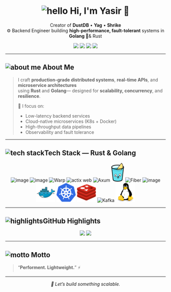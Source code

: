 <!-- Profile Header -->
<h1 align="center">
  <img src="https://user-images.githubusercontent.com/18350557/176309783-0785949b-9127-417c-8b55-ab5a4333674e.gif" height="40" width="40" alt="hello"/>  
  Hi, I'm <strong>Yasir</strong> 👋  
</h1>

<p align="center">
  Creator of <b>DustDB</b> • <b>Yag</b> • <b>Shrike</b>  
  <br/>
  ⚙️ Backend Engineer building <b>high-performance, fault-tolerant</b> systems in <b>Golang 🐹</b>& Rust</b>  
</p>

<p align="center">
  <a href="https://dev.to/mr_yasir"><img src="https://img.shields.io/badge/Blog-dev.to-blue?style=flat-square&logo=dev.to" /></a>
  <a href="mailto:helloyasir@proton.me"><img src="https://img.shields.io/badge/Email-ProtonMail-purple?style=flat-square&logo=protonmail" /></a>
  <a href="https://www.upwork.com/freelancers/~0134f4c054f96f8850"><img src="https://img.shields.io/badge/Upwork-Hire%20Me-success?style=flat-square&logo=upwork" /></a>
  <a href="https://x.com/myasirdev"><img src="https://img.shields.io/badge/Twitter-@myasirdev-1DA1F2?style=flat-square&logo=x" /></a>
</p>

---

 ## <img src="https://i.pinimg.com/originals/ba/dc/74/badc74ced38f8aa000d067a72d2f0465.gif" height="60" alt="about me" />  About Me

> I craft **production-grade distributed systems**, **real-time APIs**, and **microservice architectures**  
> using  **Rust** and **Golang**— designed for **scalability, concurrency**, and **resilience**.  
>  
> 🚀 I focus on:
> - Low-latency backend services  
> - Cloud-native microservices (K8s + Docker)  
> - High-throughput data pipelines  
> - Observability and fault tolerance  

---

## <img src="https://i.pinimg.com/originals/95/f2/43/95f24363e310d115b83d8993aab903e6.gif" height="70"  alt="tech stack" />Tech Stack — Rust & Golang

<p align="center">
  
  <!-- Rust -->
  <img width="60" height="60" alt="image" src="https://github.com/user-attachments/assets/e5558bfb-6123-4b85-9a4f-3556b3090a61" />
    <!-- Golang -->
  <img width="60" height="60" alt="image" src="https://github.com/user-attachments/assets/96146918-eb7b-40e5-be98-16ba273e9683" />
  
   <!-- Warp  -->
 <img width="70" height="70" alt="Warp" src="https://user-images.githubusercontent.com/85056161/221151383-dee5374b-03d9-4548-a0fd-35dfc7ea0f5b.png" />
  <!-- Actix web -->
  <img width="60" height="60" alt="actix web" src="https://actix.rs/img/logo-icon.png" />
  <!-- Axum -->
<img width="60" height="60" alt="Axum" src="https://avatars.githubusercontent.com/u/20248544?s=48&v=4" />
 

 
  <!-- Gin -->
  <img src="https://raw.githubusercontent.com/gin-gonic/logo/master/color.png" alt="Gin" width="40" height="60"/>
  <!-- Fiber -->
  <img src="https://avatars.githubusercontent.com/u/59947262?s=48&v=4" alt="Fiber" width="60" height="60"/>
  <!-- SQL -->
  <img width="60" height="60" alt="image" src="https://github.com/user-attachments/assets/0ddf4e30-0291-49eb-80fc-db2a8e42a920" />
  
  <!-- Docker -->
  <img src="https://raw.githubusercontent.com/devicons/devicon/master/icons/docker/docker-original.svg" alt="Docker" width="60" height="60"/>
  <!-- Kubernetes -->
  <img src="https://raw.githubusercontent.com/devicons/devicon/master/icons/kubernetes/kubernetes-plain.svg" alt="Kubernetes" width="60" height="60"/>
  <!-- Redis -->
  <img src="https://raw.githubusercontent.com/devicons/devicon/master/icons/redis/redis-original.svg" alt="Redis" width="60" height="60"/>
  <!-- Kafka -->
  <img src="https://cdn.worldvectorlogo.com/logos/kafka.svg" alt="Kafka" width="60" height="60"/>
  <!-- Linux -->
  <img src="https://raw.githubusercontent.com/devicons/devicon/master/icons/linux/linux-original.svg" alt="Linux" width="60" height="60"/>
</p>

---

## <img src="https://camo.githubusercontent.com/14f6baf4d2148fb61f9f147cde2158014ccf1e5fc3014648078627c0819fa182/68747470733a2f2f692e67697068792e636f6d2f6d656469612f76312e59326c6b505463354d4749334e6a4578635842315a576f7a4e54646e64576f7859335632627a646f59545a705a6e70705a6e6c7061474a7861336475615455345a6d6b7763695a6c634431324d563970626e526c636d35686246396e61575a66596e6c666157516d5933513963772f78554137614f333734307365727747477a652f67697068792e676966" height="60" alt="highlights" />GitHub Highlights

<p align="center">
  <img src="https://github-readme-stats.vercel.app/api?username=mr-yasir&show_icons=true&theme=tokyonight&hide_border=false" height="180" />
  <img src="https://github-readme-stats.vercel.app/api/top-langs/?username=mr-yasir&layout=compact&theme=tokyonight&hide_border=false" height="180" />
</p>

---

## <img src="https://upload.wikimedia.org/wikipedia/commons/3/3e/Flickering_cursor.gif"  height="40" alt="motto"/> Motto

> “**Performent. Lightweight.**” ⚡  

---

<p align="center">
  <i>💬 Let’s build something scalable.</i>
</p>
